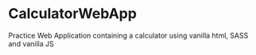 # CalculatorWebApp
Practice Web Application containing a calculator using vanilla html, SASS and vanilla JS